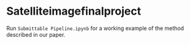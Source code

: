 # Satelliteimagefinalproject


Run `Submittable Pipeline.ipynb` for a working example of the method described in our paper. 
